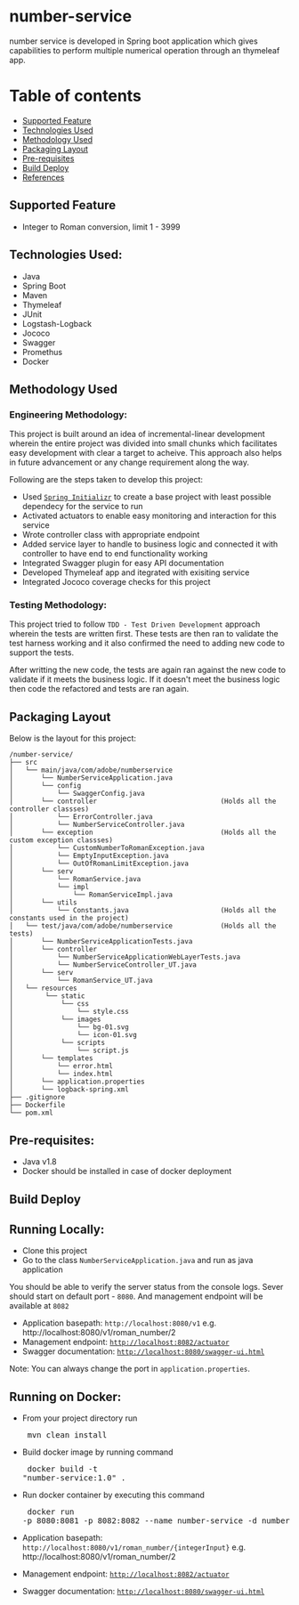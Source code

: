 # number-service
number service is developed in Spring boot application which gives capabilities to perform multiple numerical operation through an thymeleaf app.

# Table of contents
* [Supported Feature](#supported-feature)
* [Technologies Used](#technologies-used)
* [Methodology Used](#methodology-used)
* [Packaging Layout](#packaging-layout)
* [Pre-requisites](#pre-requisites)
* [Build Deploy](#build-deploy)
* [References](#references)


## Supported Feature
- Integer to Roman conversion, limit 1 - 3999

## Technologies Used:
* Java 
* Spring Boot
* Maven
* Thymeleaf
* JUnit
* Logstash-Logback
* Jococo
* Swagger
* Promethus
* Docker


## Methodology Used
### Engineering Methodology:
This project is built around an idea of incremental-linear development wherein the entire project was divided into small chunks which facilitates  easy development with clear a target to acheive. This approach also helps in future advancement or any change requirement along the way.

Following are the steps taken to develop this project:
* Used [`Spring Initializr`](https://start.spring.io/) to create a base project with least possible dependecy for the service to run
* Activated actuators to enable easy monitoring and interaction for this service
* Wrote controller class with appropriate endpoint
* Added service layer to handle to business logic and connected it with controller to have end to end functionality working
* Integrated Swagger plugin for easy API documentation
* Developed Thymeleaf app and itegrated with exisiting service
* Integrated Jococo coverage checks for this project

### Testing Methodology:

This project tried to follow `TDD - Test Driven Development` approach wherein the tests are written first. These tests are then ran to validate the test harness working and it also confirmed the need to adding new code to support the tests. 

After writting the new code, the tests are again ran against the new code to validate if it meets the business logic. If it doesn't meet the business logic then code the refactored and tests are ran again.


## Packaging Layout

Below is the layout for this project:
```
/number-service/
├── src
│   └── main/java/com/adobe/numberservice
│       └── NumberServiceApplication.java
│       └── config
│           └── SwaggerConfig.java
│       └── controller                               (Holds all the controller classses)
│           └── ErrorController.java
│           └── NumberServiceController.java
│       └── exception                                (Holds all the custom exception classses)
│           └── CustomNumberToRomanException.java
│           └── EmptyInputException.java
│           └── OutOfRomanLimitException.java
│       └── serv
│           └── RomanService.java
│           └── impl
│               └── RomanServiceImpl.java
│       └── utils
│           └── Constants.java                       (Holds all the constants used in the project)
│   └── test/java/com/adobe/numberservice            (Holds all the tests)
│       └── NumberServiceApplicationTests.java
│       └── controller
│           └── NumberServiceApplicationWebLayerTests.java
│           └── NumberServiceController_UT.java
│       └── serv
│           └── RomanService_UT.java
│   └── resources
│        └── static
│            └── css
│                └── style.css  
│            └── images
│                └── bg-01.svg
│                └── icon-01.svg
│            └── scripts
│                └── script.js
│       └── templates
│           └── error.html
│           └── index.html
│       └── application.properties
│       └── logback-spring.xml
├── .gitignore
├── Dockerfile
└── pom.xml
```

## Pre-requisites:
* Java v1.8
* Docker should be installed in case of docker deployment

## Build Deploy

## Running Locally:
* Clone this project
* Go to the  class `NumberServiceApplication.java` and run as java application

You should be able to verify the server status from the console logs. Sever should start on default port - `8080`. And management endpoint will be available at `8082`

* Application basepath: `http://localhost:8080/v1`  e.g. http://localhost:8080/v1/roman_number/2
* Management endpoint: [`http://localhost:8082/actuator`](http://localhost:8082/actuator)
* Swagger documentation: [`http://localhost:8080/swagger-ui.html`](http://localhost:8080/swagger-ui.html)

Note: You can always change the port in `application.properties`. 

## Running on Docker:
* From your project directory run <pre> mvn clean install </pre>
* Build docker image by running command <pre> docker build -t "number-service:1.0" . </pre>
* Run docker container by executing this command <pre> docker run -p 8080:8081 -p 8082:8082 --name number-service -d number-service:1.0  </pre>

* Application basepath: `http://localhost:8080/v1/roman_number/{integerInput}` e.g. http://localhost:8080/v1/roman_number/2
* Management endpoint: [`http://localhost:8082/actuator`](http://localhost:8082/actuator)
* Swagger documentation: [`http://localhost:8080/swagger-ui.html`](http://localhost:8080/swagger-ui.html)